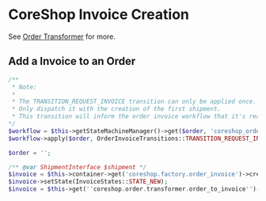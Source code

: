 # CoreShop Invoice Creation

See [Order Transformer](../02_Transformer.md) for more.


## Add a Invoice to an Order

```php
/**
 * Note:
 *
 * The TRANSITION_REQUEST_INVOICE transition can only be applied once.
 * Only dispatch it with the creation of the first shipment.
 * This transition will inform the order invoice workflow that it's ready to initiate the invoice processing.
*/
$workflow = $this->getStateMachineManager()->get($order, 'coreshop_order_invoice');
$workflow->apply($order, OrderInvoiceTransitions::TRANSITION_REQUEST_INVOICE);

$order = '';

/** @var ShipmentInterface $shipment */
$invoice = $this->container->get('coreshop.factory.order_invoice')->createNew();
$invoice->setState(InvoiceStates::STATE_NEW);
$invoice = $this->get(''coreshop.order.transformer.order_to_invoice'')->transform($order, $shipment, $items);

```